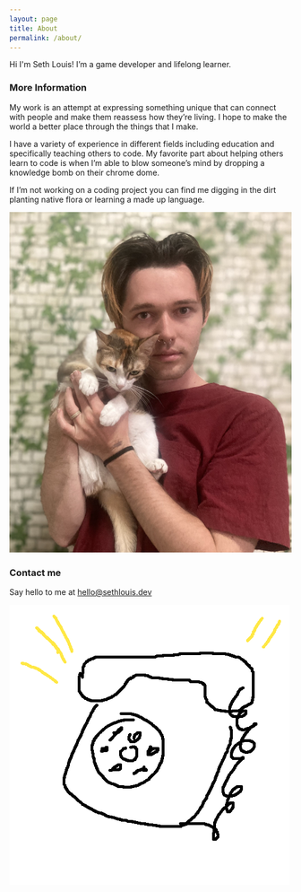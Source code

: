 ```yaml
---
layout: page
title: About
permalink: /about/
---
```


Hi I'm Seth Louis! I’m a game developer and lifelong learner.

### More Information

My work is an attempt at expressing something unique that can connect with people and make them reassess how they’re living. I hope to make the world a better place through the things that I make.

I have a variety of experience in different fields including education and specifically teaching others to code. My favorite part about helping others learn to code is when I’m able to blow someone’s mind by dropping a knowledge bomb on their chrome dome.

If I’m not working on a coding project you can find me digging in the dirt planting native flora or learning a made up language.

![Seth (me) holding my cat, gobi](images/me.jpg "Me and Gobi (my cat)")


### Contact me
Say hello to me at
[hello@sethlouis.dev](mailto:hello@sethlouis.dev)

![A drawing of a phone ringing](images/phone.gif)